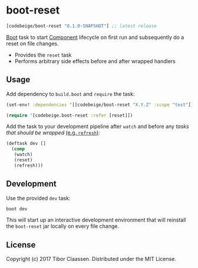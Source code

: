 # boot-reset

```clojure
[codebeige/boot-reset "0.1.0-SNAPSHOT"] ;; latest release
```

[Boot][1] task to start [Component][2] lifecycle on first run and subsequently
do a reset on file changes.

* Provides the `reset` task
* Performs arbitrary side effects before and after wrapped handlers


## Usage

Add dependency to `build.boot` and `require` the task:

```clj
(set-env! :dependencies '[[codebeige/boot-reset "X.Y.Z" :scope "test"]])

(require '[codebeige.boot-reset :refer [reset]])
```
Add the task to your development pipeline after `watch` and before any
*tasks that should be wrapped* [(e.g. `refresh`)][3]:

```clj
(deftask dev []
  (comp
   (watch)
   (reset)
   (refresh)))
```


## Development

Use the provided `dev` task:

```sh
boot dev
```

This will start up an interactive development environment that will reinstall
the `boot-reset` jar locally on every file change.


## License

Copyright (c) 2017 Tibor Claassen. Distributed under the MIT License.

[1]: https://github.com/boot-clj/boot
[2]: https://github.com/stuartsierra/component
[3]: https://github.com/samestep/boot-refresh
